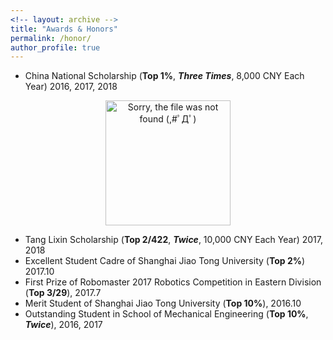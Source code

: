 ```yaml
---
<!-- layout: archive -->
title: "Awards & Honors"
permalink: /honor/
author_profile: true
---
```

* China National Scholarship (**Top 1%**, ***Three Times***, 8,000 CNY Each Year)	2016, 2017, 2018
<div>
  <p align="center">
  <img src="https://raw.githubusercontent.com/Wenbin-Xu/Wenbin-Xu.github.io/master/images/National_Scholarship.jpg?raw=true" alt="Sorry, the file was not found (,#ﾟДﾟ)  " style="width: 200px;"/> 
</p>
 <!-- <p  align="center">Fig.2 Scene-motion Perception Framework</p>-->
 </div>
 
* Tang Lixin Scholarship (**Top 2/422**, ***Twice***, 10,000 CNY Each Year)	2017, 2018
* Excellent Student Cadre of Shanghai Jiao Tong University (**Top 2%**)	2017.10
* First Prize of Robomaster 2017 Robotics Competition in Eastern Division (**Top 3/29**), 2017.7
* Merit Student of Shanghai Jiao Tong University (**Top 10%**), 2016.10
* Outstanding Student in School of Mechanical Engineering (**Top 10%**, ***Twice***), 2016, 2017



